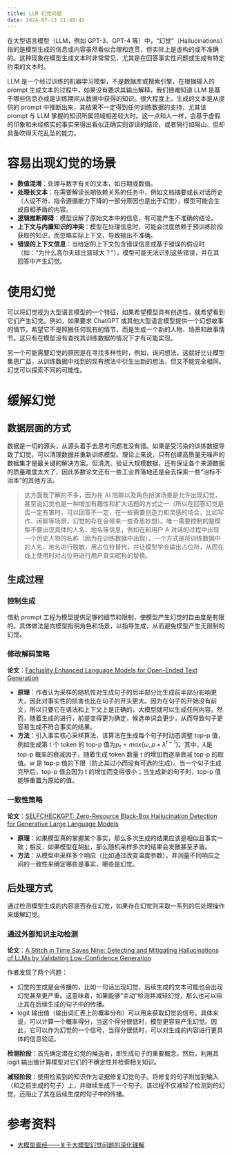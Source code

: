 ```yaml
---
title: LLM 幻觉问题
date: 2024-07-13 21:48:43
---
```


在大型语言模型（LLM，例如 GPT-3、GPT-4 等）中，“幻觉”（Hallucinations）指的是模型生成的信息或内容虽然看似合理和连贯，但实际上是虚构的或不准确的。这种现象在模型生成文本时非常常见，尤其是在回答事实性问题或生成有特定约束的文本时。

LLM 是一个经过训练的机器学习模型，不是数据库或搜索引擎，在根据输入的 prompt 生成文本的过程中，如果没有要求其输出解释，我们很难知道 LLM 是基于哪些信息亦或是训练期间从数据中获得的知识。很大程度上，生成的文本是从提供的 prompt 中推断出来，其结果不一定得到任何训练数据的支持，尤其该 prompt 与 LLM 掌握的知识所属领域相差较大时。这一点和人一样，会基于虚假的印象和未经核实的事实来得出看似正确实则谬误的结论，或者隔行如隔山、但却具备吹得天花乱坠的能力。

# 容易出现幻觉的场景

- **数值混淆**：处理与数字有关的文本，如日期或数值。
- **处理长文本**：在需要解读长期依赖关系的任务中，例如文档摘要或长对话历史（人设不符、指令遵循能力下降的一部分原因也是出于幻觉），模型可能会生成自相矛盾的内容。
- **逻辑推断障碍**：模型误解了原始文本中的信息，有可能产生不准确的结论。
- **上下文与内置知识的冲突**：模型在处理信息时，可能会过度依赖于预训练阶段获取的知识，而忽略实际上下文，导致输出不准确。
- **错误的上下文信息**：当给定的上下文包含错误信息或基于错误的假设时（如：“为什么高尔夫球比篮球大？”），模型可能无法识别这些错误，并在其回答中产生幻觉。

# 使用幻觉

可以将幻觉视为大型语言模型的一个特征，如果希望模型具有创造性，就希望看到它们产生幻觉。例如，如果要求 ChatGPT 或其他大型语言模型提供一个幻想故事的情节，希望它不是照搬任何现有的情节，而是生成一个新的人物、场景和故事情节。这只有在模型没有查找其训练数据的情况下才有可能实现。

另一个可能需要幻觉的原因是在寻找多样性时，例如，询问想法。这就好比让模型集思广益，从训练数据中找到的现有想法中衍生出新的想法，但又不能完全相同。幻觉可以探索不同的可能性。

# 缓解幻觉

## 数据层面的方式

数据是一切的源头，从源头着手去思考问题准没有错。如果是受污染的训练数据导致了幻觉，可以清理数据并重新训练模型。理论上来说，只有创建高质量无噪声的数据集才是最关键的解决方案。但清洗、验证大规模数据，还有保证各个来源数据的质量难度太大了，因此多数论文还有一些工业界落地还是会去探索一些“治标不治本”的其他方法。

> 这方面我了解的不多，因为在 AI 陪聊以及角色扮演场景是允许出现幻觉，甚至说幻觉也是一种增加有趣性和扩大话题的方式之一（所以在回答幻觉是否一定有害时，可以回答不一定，在一些需要创造力和灵感的场合，比如写作、闲聊等场景，幻觉的存在会带来一些奇思妙想）。唯一需要控制的是模型不要出现具体的人名、地名等信息，例如在和用户 A 对话的过程中出现一个历史人物的名称（因为在训练数据中出现）。一个方式是将训练数据中的人名、地名进行脱敏，用占位符替代，并让模型学会输出占位符，从而在线上使用时对占位符进行用户真实昵称的替换。

## 生成过程

### 控制生成

借助 prompt 工程为模型提供足够的细节和限制，使模型产生幻觉的自由度是有限的。具体做法是向模型指明角色和场景，以指导生成，从而避免模型产生无限制的幻觉。

### 修改解码策略

**论文**：[Factuality Enhanced Language Models for Open-Ended Text Generation](https://arxiv.org/abs/2206.04624)

- **原理**：作者认为采样的随机性对生成句子的后半部分比生成前半部分影响更大，因此对事实性的损害也比在句子的开头更大。因为在句子的开始没有前文，所以只要它在语法和上下文上是正确的，大模型就可以生成任何内容。然而，随着生成的进行，前提变得更为确定，候选单词会更少，从而导致句子更容易生成不符合事实的结果。
- **方法**：引入事实核心采样算法，该算法在生成每个句子时动态调整 top-p 值，例如生成第 t 个 token 的 top-p 值为$p_t = max\{\omega, p \times \lambda^{t-1}\}$。其中，$\lambda$是 top-p 概率的衰减因子，随着生成 token 数量 t 的增加而逐渐衰减 top-p 的取值。w 是 top-p 值的下限（防止其过小而没有可选的生成）。当一个句子生成完毕后，top-p 值会因为 t 的增加而变得很小；当生成新的句子时，top-p 值能够重置为原始的值。

### 一致性策略

**论文**：[SELFCHECKGPT: Zero-Resource Black-Box Hallucination Detection for Generative Large Language Models](https://arxiv.org/abs/2303.08896)

- **原理**：如果模型真的掌握某个事实，那么多次生成的结果应该是相似且事实一致；相反，如果模型在胡扯，那么随机采样多次的结果会发散甚至矛盾。
- **方法**：从模型中采样多个响应（比如通过改变温度参数），并测量不同响应之间的一致性来确定哪些是事实，哪些是幻觉。

## 后处理方式

通过检测模型生成的内容是否存在幻觉，如果存在幻觉则采取一系列的后处理操作来缓解幻觉。

### 通过外部知识主动检测

**论文**：[A Stitch in Time Saves Nine: Detecting and Mitigating Hallucinations of LLMs by Validating Low-Confidence Generation](https://arxiv.org/abs/2307.03987)

作者发现了两个问题：

- 幻觉的生成是会传播的，比如一句话出现幻觉，后续生成的文本可能也会出现幻觉甚至更严重。这意味着，如果能够“主动”检测并减轻幻觉，那么也可以阻止其在后续生成的句子中的传播。
- logit 输出值（输出词汇表上的概率分布）可以用来获取幻觉的信号。具体来说，可以计算一个概率得分，当这个得分很低时，模型更容易产生幻觉。因此，它可以作为幻觉的一个信号，当得分很低时，可以对生成的内容进行更具体的信息验证。

**检测阶段**：首先确定潜在幻觉的候选者，即生成句子的重要概念。然后，利用其 logit 输出值计算模型对它们的不确定性并检索相关知识。

**减轻阶段**：使用检索到的知识作为证据修复幻觉句子。将修复的句子附加到输入（和之前生成的句子）上，并继续生成下一个句子。该过程不仅减轻了检测到的幻觉，还阻止了其在后续生成的句子中的传播。

# 参考资料
- [大模型面经——关于大模型幻觉问题的深化理解](https://mp.weixin.qq.com/s/snG84CyfNAWG-jv93Scjag)
